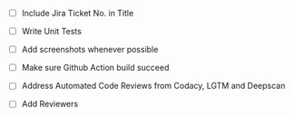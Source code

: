 
- [ ] Include Jira Ticket No. in Title
- [ ] Write Unit Tests
- [ ] Add screenshots whenever possible
- [ ] Make sure Github Action build succeed
- [ ] Address Automated Code Reviews from Codacy, LGTM and Deepscan
- [ ] Add Reviewers

